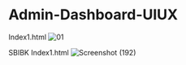 # Admin-Dashboard-UIUX
Index1.html
![01](https://github.com/omsonawane39/Admin-Dashboard-UIUX/assets/98540552/f109ae45-5049-4273-8fc3-08d24c39a093)

SBIBK Index1.html
![Screenshot (192)](https://github.com/omsonawane39/Admin-Dashboard-UIUX/assets/98540552/b6635008-9887-4ea6-80a2-c6a7d6cb7558)

